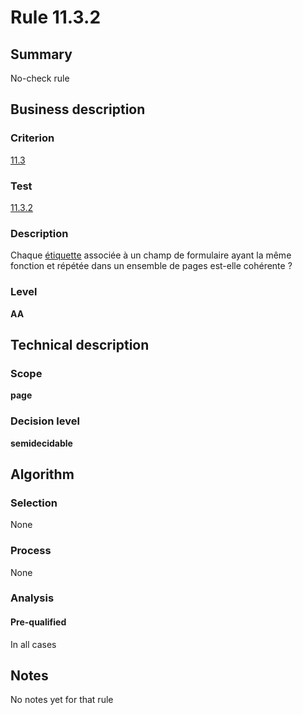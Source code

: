 # Rule 11.3.2
## Summary

No-check rule

## Business description

### Criterion

[11.3](http://references.modernisation.gouv.fr/sites/default/files/RGAA3_RC2-1/referentiel_technique.htm#crit-11-3)

### Test

[11.3.2](http://references.modernisation.gouv.fr/sites/default/files/RGAA3_RC2-1/referentiel_technique.htm#test-11-3-2)

### Description

Chaque <a href="http://references.modernisation.gouv.fr/sites/default/files/RGAA3_RC2-1/glossaire.htm#mEtiquette">&eacute;tiquette</a> associ&eacute;e &agrave; un champ de formulaire ayant la m&ecirc;me fonction et r&eacute;p&eacute;t&eacute;e dans un ensemble de pages est-elle coh&eacute;rente ?

### Level

**AA**

## Technical description

### Scope

**page**

### Decision level

**semidecidable**

## Algorithm

### Selection

None

### Process

None

### Analysis

#### Pre-qualified

In all cases

## Notes

No notes yet for that rule
